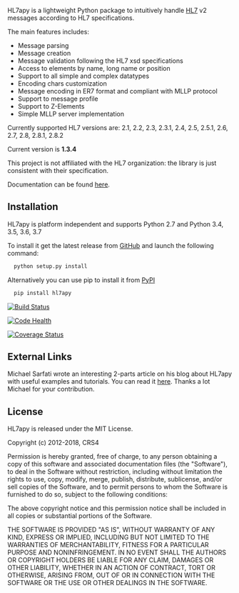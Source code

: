 HL7apy is a lightweight Python package to intuitively handle [HL7](http://www.hl7.org) v2 messages according to HL7 specifications.

The main features includes:

 * Message parsing
 * Message creation
 * Message validation following the HL7 xsd specifications
 * Access to elements by name, long name or position
 * Support to all simple and complex datatypes
 * Encoding chars customization
 * Message encoding in ER7 format and compliant with MLLP protocol
 * Support to message profile
 * Support to Z-Elements
 * Simple MLLP server implementation

Currently supported HL7 versions are: 2.1, 2.2, 2.3, 2.3.1, 2.4, 2.5, 2.5.1, 2.6, 2.7, 2.8, 2.8.1, 2.8.2

Current version is __1.3.4__

This project is not affiliated with the HL7 organization: the library is just consistent with their specification.

Documentation can be found [here](http://crs4.github.io/hl7apy/).

Installation
------------

HL7apy is platform independent and supports Python 2.7 and Python 3.4, 3.5, 3.6, 3.7

To install it get the latest release from [GitHub](https://github.com/crs4/hl7apy/releases) and launch the following command:

```bash
  python setup.py install
```

Alternatively you can use pip to install it from [PyPI](https://pypi.python.org/pypi/hl7apy/)

```bash
  pip install hl7apy
```

[![Build Status](https://travis-ci.org/crs4/hl7apy.png)](https://travis-ci.org/crs4/hl7apy)

[![Code Health](https://landscape.io/github/crs4/hl7apy/develop/landscape.svg?style=flat)](https://landscape.io/github/crs4/hl7apy/develop)

[![Coverage Status](https://coveralls.io/repos/crs4/hl7apy/badge.svg)](https://coveralls.io/r/crs4/hl7apy)

External Links
--------------

Michael Sarfati wrote an interesting 2-parts article on his blog about HL7apy with useful examples and tutorials. 
You can read it [here](https://msarfati.wordpress.com/2015/06/20/python-hl7-v2-x-and-hl7apy-introduction-and-parsing-part-1/). 
Thanks a lot Michael for your contribution.


License
-------

HL7apy is released under the MIT License.

Copyright (c) 2012-2018, CRS4

Permission is hereby granted, free of charge, to any person obtaining a copy of
this software and associated documentation files (the "Software"), to deal in
the Software without restriction, including without limitation the rights to
use, copy, modify, merge, publish, distribute, sublicense, and/or sell copies of
the Software, and to permit persons to whom the Software is furnished to do so,
subject to the following conditions:

The above copyright notice and this permission notice shall be included in all
copies or substantial portions of the Software.

THE SOFTWARE IS PROVIDED "AS IS", WITHOUT WARRANTY OF ANY KIND, EXPRESS OR
IMPLIED, INCLUDING BUT NOT LIMITED TO THE WARRANTIES OF MERCHANTABILITY, FITNESS
FOR A PARTICULAR PURPOSE AND NONINFRINGEMENT. IN NO EVENT SHALL THE AUTHORS OR
COPYRIGHT HOLDERS BE LIABLE FOR ANY CLAIM, DAMAGES OR OTHER LIABILITY, WHETHER
IN AN ACTION OF CONTRACT, TORT OR OTHERWISE, ARISING FROM, OUT OF OR IN
CONNECTION WITH THE SOFTWARE OR THE USE OR OTHER DEALINGS IN THE SOFTWARE.

